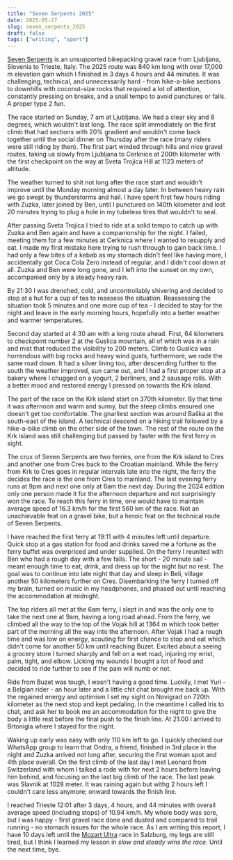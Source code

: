 ```yaml
---
title: "Seven Serpents 2025"
date: 2025-05-27
slug: seven_serpents_2025
draft: false
tags: ["writing", "sport"]
---
```


[Seven Serpents](https://www.seven-serpents.com/) is an unsupported bikepacking gravel race from Ljubljana, Slovenia to Trieste, Italy. The 2025 route was 840 km long with over 17,000 m elevation gain which I finished in 3 days 4 hours and 44 minutes. It was challenging, technical, and unnecessarily hard - from hike-a-bike sections to downhills with coconut-size rocks that required a lot of attention, constantly pressing on breaks, and a snail tempo to avoid punctures or falls. A proper type 2 fun.

The race started on Sunday, 7 am at Ljubljana. We had a clear sky and 8 degrees, which wouldn't last long. The race split immediately on the first climb that had sections with 20% gradient and wouldn't come back together until the social dinner on Thursday after the race (many riders were still riding by then). The first part winded through hills and nice gravel routes, taking us slowly from Ljubljana to Cerknice at 200th kilometer with the first checkpoint on the way at Sveta Trojica Hill at 1123 meters of altitude.

The weather turned to shit not long after the race start and wouldn't improve until the Monday morning almost a day later. In between heavy rain we go swept by thunderstorms and hail. I have spent first few hours riding with Zuzka, later joined by Ben, until I punctured on 140th kilometer and lost 20 minutes trying to plug a hole in my tubeless tires that wouldn't to seal.

After passing Sveta Trojica I tried to ride at a solid tempo to catch up with Zuzka and Ben again and have a companionship for the night. I failed, meeting them for a few minutes at Cerknica where I wanted to resupply and eat. I made my first mistake here trying to rush through to gain back time. I had only a few bites of a kebab as my stomach didn't feel like having more, I accidentally got Coca Cola Zero instead of regular, and I didn't cool down at all. Zuzka and Ben were long gone, and I left into the sunset on my own, accompanied only by a steady heavy rain.

By 21:30 I was drenched, cold, and uncontrollably shivering and decided to stop at a hut for a cup of tea to reassess the situation. Reassessing the situation took 5 minutes and one more cup of tea - I decided to stay for the night and leave in the early morning hours, hopefully into a better weather and warmer temperatures.

Second day started at 4:30 am with a long route ahead. First, 64 kilometers to checkpoint number 2 at the Guslica mountain, all of which was in a rain and mist that reduced the visibility to 200 meters. Climb to Guslica was horrendous with big rocks and heavy wind gusts, furthermore, we rode the same road down. It had a silver lining too, after descending further to the south the weather improved, sun came out, and I had a first proper stop at a bakery where I chugged on a yogurt, 2 berliners, and 2 sausage rolls. With a better mood and restored energy I pressed on towards the Krk island.

The part of the race on the Krk island start on 370th kilometer. By that time it was afternoon and warm and sunny, but the steep climbs ensured one doesn't get too comfortable. The gnarliest section was around Baška at the south-east of the island. A technical descend on a hiking trail followed by a hike-a-bike climb on the other side of the town. The rest of the route on the Krk island was still challenging but passed by faster with the first ferry in sight.

The crux of Seven Serpents are two ferries, one from the Krk island to Cres and another one from Cres back to the Croatian mainland. While the ferry from Krk to Cres goes in regular intervals late into the night, the ferry the decides the race is the one from Cres to mainland. The last evening ferry runs at 9pm and next one only at 6am the next day. During the 2024 edition only one person made it for the afternoon departure and not surprisingly won the race. To reach this ferry in time, one would have to maintain average speed of 16.3 km/h for the first 560 km of the race. Not an unachievable feat on a gravel bike, but a heroic feat on the technical route of Seven Serpents.

I have reached the first ferry at 19:11 with 4 minutes left until departure. Quick stop at a gas station for food and drinks saved me a fortune as the ferry buffet was overpriced and under supplied. On the ferry I reunited with Ben who had a rough day with a few falls. The short - 20 minute sail - meant enough time to eat, drink, and dress up for the night but no rest. The goal was to continue into late night that day and sleep in Beli, village another 50 kilometers further on Cres. Disembarking the ferry I turned off my brain, turned on music in my headphones, and phased out until reaching the accommodation at midnight.

The top riders all met at the 6am ferry, I slept in and was the only one to take the next one at 9am, having a long road ahead. From the ferry, we climbed all the way to the top of the Vojak hill at 1364 m which took better part of the morning all the way into the afternoon. After Vojak I had a rough time and was low on energy, scouting for first chance to stop and eat which didn't come for another 50 km until reaching Buzet. Excited about a seeing a grocery store I turned sharply and fell on a wet road, injuring my wrist, palm, tight, and elbow. Licking my wounds I bought a lot of food and decided to ride further to see if the pain will numb or not.

Ride from Buzet was tough, I wasn't having a good time. Luckily, I met Yuri - a Belgian rider - an hour later and a little chit chat brought me back up. With the regained energy and optimism I set my sight on Novigrad on 720th kilometer as the next stop and kept pedaling. In the meantime I called Iris to chat, and ask her to book me an accommodation for the night to give the body a little rest before the final push to the finish line. At 21:00 I arrived to Brtonigla where I stayed for the night.

Waking up early was easy with only 110 km left to go. I quickly checked our WhatsApp group to learn that Ondra, a friend, finished in 3rd place in the night and Zuzka arrived not long after, securing the first woman spot and 4th place overall. On the first climb of the last day I met Leonard from Switzerland with whom I talked a rode with for next 2 hours before leaving him behind, and focusing on the last big climb of the race. The last peak was Slavnik at 1028 meter. It was raining again but withg 2 hours left I couldn't care less anymore; onward towards the finish line.

I reached Trieste 12:01 after 3 days, 4 hours, and 44 minutes with overall average speed (including stops) of 10.94 km/h. My whole body was sore, but I was happy - first gravel race done and dusted and compared to trail running - no stomach issues for the whole race. As I am writing this report, I have 10 days left until the [Mozart Ultra](https://mozart.utmb.world/) race in Salzburg, my legs are still tired, but I think I learned my lesson in _slow and steady wins the race_. Until the next time, bye.

<div class="strava-embed-placeholder" data-embed-type="activity" data-embed-id="14548704192" data-style="standard" data-from-embed="false"></div><script src="https://strava-embeds.com/embed.js"></script>

<script>
  const observer = new MutationObserver(() => {
    const iframe = document.querySelector('iframe[src*="strava-embeds.com/activity/"]');
    if (iframe) {
      iframe.style.width = '100%';
      iframe.style.height = '500px';
      observer.disconnect(); // Stop observing once we've styled the iframe
    }
  });
  observer.observe(document.body, {
    childList: true,
    subtree: true,
  });
</script>
